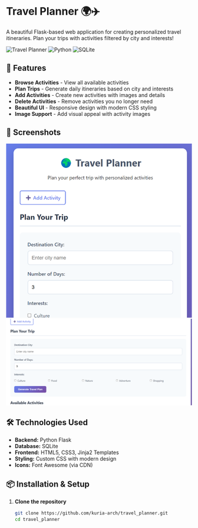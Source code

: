 # Travel Planner 🌍✈️

A beautiful Flask-based web application for creating personalized travel itineraries. Plan your trips with activities filtered by city and interests!

![Travel Planner](https://img.shields.io/badge/Flask-2.3.3-lightgrey) ![Python](https://img.shields.io/badge/Python-3.8%2B-blue) ![SQLite](https://img.shields.io/badge/Database-SQLite-green)

## 🚀 Features

- **Browse Activities** - View all available activities
- **Plan Trips** - Generate daily itineraries based on city and interests
- **Add Activities** - Create new activities with images and details
- **Delete Activities** - Remove activities you no longer need
- **Beautiful UI** - Responsive design with modern CSS styling
- **Image Support** - Add visual appeal with activity images

## 📸 Screenshots
![Homepage](images/traveller1.png)
![Homepage](images/traveller2.png)

## 🛠️ Technologies Used

- **Backend:** Python Flask
- **Database:** SQLite
- **Frontend:** HTML5, CSS3, Jinja2 Templates
- **Styling:** Custom CSS with modern design
- **Icons:** Font Awesome (via CDN)

## 📦 Installation & Setup

1. **Clone the repository**
   ```bash
   git clone https://github.com/kuria-arch/travel_planner.git
   cd travel_planner